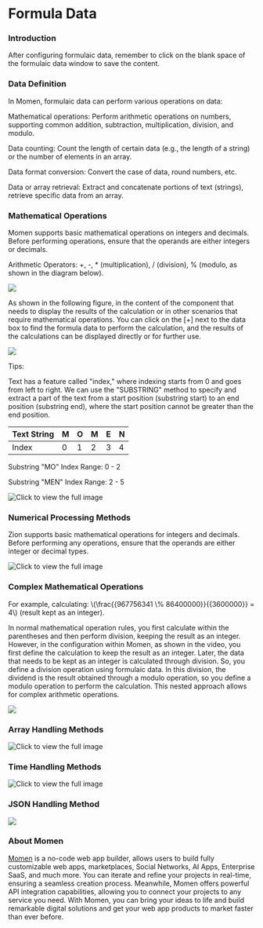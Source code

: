 # Formula Data

### **Introduction**

After configuring formulaic data, remember to click on the blank space of the formulaic data window to save the content.

### **Data Definition**

In Momen, formulaic data can perform various operations on data:

Mathematical operations: Perform arithmetic operations on numbers, supporting common addition, subtraction, multiplication, division, and modulo.

Data counting: Count the length of certain data (e.g., the length of a string) or the number of elements in an array.

Data format conversion: Convert the case of data, round numbers, etc.

Data or array retrieval: Extract and concatenate portions of text (strings), retrieve specific data from an array.

### **Mathematical Operations**

Momen supports basic mathematical operations on integers and decimals. Before performing operations, ensure that the operands are either integers or decimals.

Arithmetic Operators: +, -, \* (multiplication), / (division), % (modulo, as shown in the diagram below).

![](<../../.gitbook/assets/0 (52).png>)

As shown in the following figure, in the content of the component that needs to display the results of the calculation or in other scenarios that require mathematical operations. You can click on the \[+] next to the data box to find the formula data to perform the calculation, and the results of the calculations can be displayed directly or for further use.

![](<../../.gitbook/assets/1 (89).png>)

Tips:

Text has a feature called "index," where indexing starts from 0 and goes from left to right. We can use the "SUBSTRING" method to specify and extract a part of the text from a start position (substring start) to an end position (substring end), where the start position cannot be greater than the end position.

| Text String | M | O | M | E | N |
| ----------- | - | - | - | - | - |
| Index       | 0 | 1 | 2 | 3 | 4 |

Substring "MO" Index Range: 0 - 2

Substring "MEN" Index Range: 2 - 5

![Click to view the full image](<../../.gitbook/assets/2 (72).png>)

### **Numerical Processing Methods**

Zion supports basic mathematical operations for integers and decimals. Before performing any operations, ensure that the operands are either integer or decimal types.

![Click to view the full image](<../../.gitbook/assets/3 (68).png>)

### **Complex Mathematical Operations**

For example, calculating: \\(\frac\{{967756341 \\% 86400000\}}\{{3600000\}} = 4\\) (result kept as an integer).

In normal mathematical operation rules, you first calculate within the parentheses and then perform division, keeping the result as an integer. However, in the configuration within Momen, as shown in the video, you first define the calculation to keep the result as an integer. Later, the data that needs to be kept as an integer is calculated through division. So, you define a division operation using formulaic data. In this division, the dividend is the result obtained through a modulo operation, so you define a modulo operation to perform the calculation. This nested approach allows for complex arithmetic operations.

![](<../../.gitbook/assets/4 (10).gif>)

### **Array Handling Methods**

![Click to view the full image](<../../.gitbook/assets/5 (51).png>)

### **Time Handling Methods**

![Click to view the full image](<../../.gitbook/assets/6 (46).png>)

### **JSON Handling Method**

![](<../../.gitbook/assets/7 (36).png>)



### **About Momen​​**

[Momen](https://momen.app/?channel=blog-about) is a no-code web app builder, allows users to build fully customizable web apps, marketplaces, Social Networks, AI Apps, Enterprise SaaS, and much more. You can iterate and refine your projects in real-time, ensuring a seamless creation process. Meanwhile, Momen offers powerful API integration capabilities, allowing you to connect your projects to any service you need. With Momen, you can bring your ideas to life and build remarkable digital solutions and get your web app products to market faster than ever before.​​
